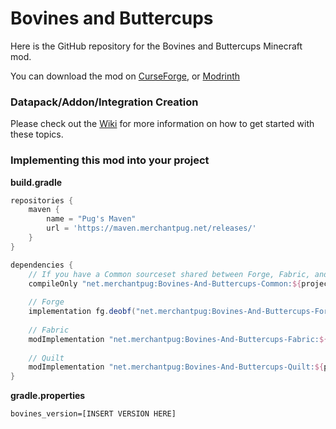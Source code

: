 # Bovines and Buttercups

Here is the GitHub repository for the Bovines and Buttercups Minecraft mod.

You can download the mod on [CurseForge](https://www.curseforge.com/minecraft/mc-mods/bovines-and-buttercups), or [Modrinth](https://modrinth.com/mod/bovines-and-buttercups)

### Datapack/Addon/Integration Creation
Please check out the [Wiki](https://github.com/MerchantPug/bovines-and-buttercups/wiki) for more information on how to get started with these topics.

### Implementing this mod into your project

**build.gradle**
```groovy
repositories {
    maven {
        name = "Pug's Maven"
        url = 'https://maven.merchantpug.net/releases/'
    }
}

dependencies {
    // If you have a Common sourceset shared between Forge, Fabric, and Quilt
    compileOnly "net.merchantpug:Bovines-And-Buttercups-Common:${project.bovines_version}"
    
    // Forge
    implementation fg.deobf("net.merchantpug:Bovines-And-Buttercups-Forge:${project.bovines_version}")
    
    // Fabric
    modImplementation "net.merchantpug:Bovines-And-Buttercups-Fabric:${project.bovines_version}"
    
    // Quilt
    modImplementation "net.merchantpug:Bovines-And-Buttercups-Quilt:${project.bovines_version}"
}
```

**gradle.properties**
```properties
bovines_version=[INSERT VERSION HERE]
```